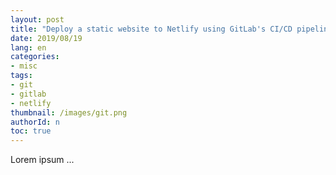 ```yaml
---
layout: post
title: "Deploy a static website to Netlify using GitLab's CI/CD pipeline"
date: 2019/08/19
lang: en
categories:
- misc
tags:
- git
- gitlab
- netlify
thumbnail: /images/git.png
authorId: n
toc: true
---
```

Lorem ipsum ...
